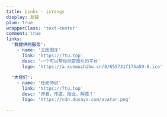 ```yaml
---
title: Links - isYangs
display: 友链
plum: true
wrapperClass: 'text-center'
comment: true
links:
  '我提供的服务':
    - name: '去图图床'
      link: 'https://7tu.top'
      desc: '一个可以帮你托管图片的平台'
      logo: 'https://a.xuewuzhibu.cn/8/655731f175a59-8.ico'
  
  '大佬们':
    - name: '杜老师说'
      link: 'https://7tu.top'
      desc: '师者，传道，授业，解惑！'
      logo: 'https://cdn.dusays.com/avatar.png'

---
```


<!-- @layout-full-width -->

<ListLinks :links="frontmatter.links" />